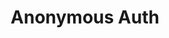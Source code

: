 ---
title: Anonymous Auth
description: Simple guest login with Firebase Anonymous Auth
weight: 15
lastmod: 2019-07-13T10:13:30-04:00
draft: false
vimeo: 348515323
emoji: 👤
---